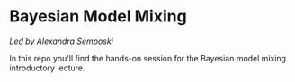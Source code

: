 # Bayesian Model Mixing

_Led by Alexandra Semposki_

In this repo you'll find the hands-on session for the Bayesian model mixing introductory lecture.